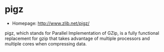 # pigz

* Homepage: http://www.zlib.net/pigz/

pigz, which stands for Parallel Implementation of GZip, is a fully
 functional replacement for gzip that takes advantage of multiple
 processors and multiple cores when compressing data.
